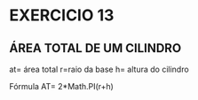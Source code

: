 # EXERCICIO 13
## ÁREA TOTAL DE UM CILINDRO 

at= área total
r=raio da base
h= altura do cilindro 

Fórmula
AT= 2*Math.PI(r+h)
